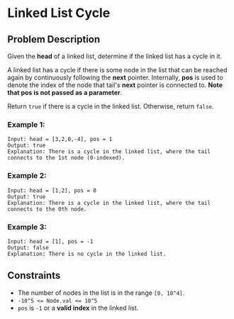 # Linked List Cycle

## Problem Description

Given the **head** of a linked list, determine if the linked list has a cycle in it.

A linked list has a cycle if there is some node in the list that can be reached again by continuously following the **next** pointer. Internally, **pos** is used to denote the index of the node that tail's **next** pointer is connected to. **Note that pos is not passed as a parameter**.

Return `true` if there is a cycle in the linked list. Otherwise, return `false`.

### Example 1:
```text
Input: head = [3,2,0,-4], pos = 1
Output: true
Explanation: There is a cycle in the linked list, where the tail connects to the 1st node (0-indexed).
```

### Example 2:
```text
Input: head = [1,2], pos = 0 
Output: true 
Explanation: There is a cycle in the linked list, where the tail connects to the 0th node.
```

### Example 3:
```text
Input: head = [1], pos = -1
Output: false
Explanation: There is no cycle in the linked list.
```
## Constraints

- The number of nodes in the list is in the range `[0, 10^4]`.
- `-10^5 <= Node.val <= 10^5`
- `pos` is `-1` or a **valid index** in the linked list.
